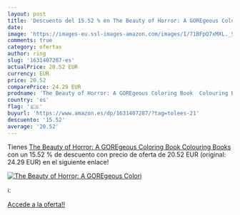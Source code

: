 ```yaml
---
layout: post
title: 'Descuento del 15.52 % en The Beauty of Horror: A GOREgeous Colori'
date: 
image: 'https://images-eu.ssl-images-amazon.com/images/I/71BFpQ7xMXL._SL200_.jpg'
comments: true
category: ofertas
author: ring
slug: '1631407287-es'
actualPrice: 20.52 EUR
currency: EUR
price: 20.52
comparePrice: 24.29 EUR
prodname: 'The Beauty of Horror: A GOREgeous Coloring Book  Colouring Books '
country: 'es'
flag: '🇪🇸'
buyurl: 'https://www.amazon.es/dp/1631407287/?tag=tolees-21'
descuento: '15.52'
average: '20.52'
---
```


Tienes [The Beauty of Horror: A GOREgeous Coloring Book  Colouring Books ](https://www.amazon.es/dp/1631407287/?tag=tolees-21) con un 15.52 % de descuento con precio de oferta de 20.52 EUR (original: 24.29 EUR) en el siguiente enlace!

[![The Beauty of Horror: A GOREgeous Colori](https://images-eu.ssl-images-amazon.com/images/I/71BFpQ7xMXL._SL200_.jpg)](https://www.amazon.es/dp/1631407287/?tag=tolees-21)

ℹ️:


[Accede a la oferta!!](https://www.amazon.es/dp/1631407287/?tag=tolees-21)
